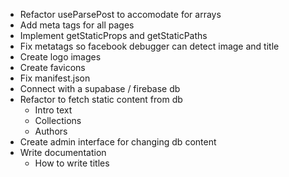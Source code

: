 - Refactor useParsePost to accomodate for arrays
- Add meta tags for all pages
- Implement getStaticProps and getStaticPaths
- Fix metatags so facebook debugger can detect image and title
- Create logo images
- Create favicons
- Fix manifest.json
- Connect with a supabase / firebase db
- Refactor to fetch static content from db
  - Intro text
  - Collections
  - Authors
- Create admin interface for changing db content
- Write documentation
  - How to write titles
